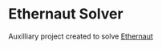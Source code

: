 # Ethernaut Solver

Auxilliary project created to solve [Ethernaut](https://ethernaut.openzeppelin.com/)
